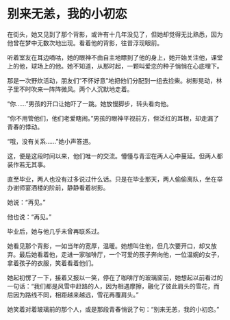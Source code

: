 # 别来无恙，我的小初恋

在街头，她又见到了那个背影，或许有十几年没见了，但她却觉得无比熟悉，因为他曾在梦中无数次地出现。看着他的背影，往昔浮现眼前。 

听着室友在耳边嘀咕，她的眼神不由自主地瞟到了他的身上，她开始关注他，课堂上的他，球场上的他。她不知道，从那时起，一颗叫爱恋的种子悄悄在心底埋下。 

那是一次野炊活动，朋友们“不怀好意”地把他们分配到一组去捡柴。树影晃动，林子里不时吹来一阵阵微风。两个人沉默地走着。 

“你……”男孩的开口让她吓了一跳。她放慢脚步，转头看向他。 

“你不用管他们，他们老爱瞎闹。”男孩的眼神平视前方，但泛红的耳根，却走漏了青春的悸动。 

“哦，没有关系……”她小声答道。 

这，便是这段时间以来，他们唯一的交流。懵懂与青涩在两人心中蔓延。但两人都装作若无其事。 

直至毕业，两人也没有过多说过什么话。只是在毕业那天，两人偷偷离队，坐在举办谢师宴酒楼的阶前，静静看着树影。 

她说：“再见。” 

他也说：“再见。” 

毕业后，她与他几乎未曾再联系过。 

她看见那个背影，一如当年的宽厚，温暖。她想叫住他，但几次要开口，却又放弃。最后她看着他，走进一家咖啡厅，一个可爱的孩子奔向他，一位温婉的女子，拿着孩子的衣服，笑着看着他们。 

她起初愣了一下，接着又报以一笑，停在了咖啡厅的玻璃窗前，她想起以前看过的一句话：“我们都是风雪中赶路的人，因为相遇摩擦，融化了彼此肩头的雪花，而后因为路线不同，相距越来越远，雪花再覆肩头。” 

她笑着对着玻璃前的那个人，或是那段青春悄说了句：“别来无恙，我的小初恋。”